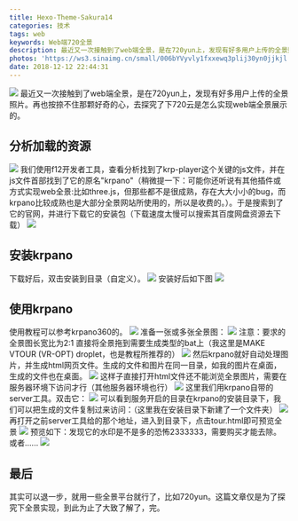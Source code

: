 ```yaml
---
title: Hexo-Theme-Sakura14
categories: 技术
tags: web
keywords: Web端720全景
description: 最近又一次接触到了web端全景，是在720yun上，发现有好多用户上传的全景照片。再也按捺不住那颗好奇的心，去探究了下720云是怎么实现web端全景展示的。
photos: 'https://ws3.sinaimg.cn/small/006bYVyvly1fxxewq3plij30yn0jjkjl.jpg'
date: 2018-12-12 22:44:31
---
```

![](https://ws3.sinaimg.cn/large/006bYVyvly1fxxewq3plij30yn0jjkjl.jpg)
最近又一次接触到了web端全景，是在720yun上，发现有好多用户上传的全景照片。再也按捺不住那颗好奇的心，去探究了下720云是怎么实现web端全景展示的。

## 分析加载的资源
![](https://ws3.sinaimg.cn/large/006bYVyvly1fxxfmcxo7qj30y50idquk.jpg)
我们使用f12开发者工具，查看分析找到了krp-player这个关键的js文件，并在js文件首部找到了它的原名"krpano"（稍微提一下：可能你还听说有其他插件或方式实现web全景:比如three.js，但那些都不是很成熟，存在大大小小的bug，而krpano比较成熟也是大部分全景网站所使用的，所以是收费的。）。于是搜索到了它的官网，并进行下载它的安装包（下载速度太慢可以搜索其百度网盘资源去下载）
![](https://ws4.sinaimg.cn/large/006bYVyvly1fxxfs6y2p3j30ya0jkdvo.jpg)

## 安装krpano

下载好后，双击安装到目录（自定义）。
![](https://ws3.sinaimg.cn/large/006bYVyvly1fxxfxam5wnj30je0ai415.jpg)
安装好后如下图
![](https://ws2.sinaimg.cn/large/006bYVyvly1fxxg9jj5qhj30jh0cejzv.jpg)
## 使用krpano

使用教程可以参考krpano360的。
![](https://wx2.sinaimg.cn/large/006bYVyvly1fxxgaq43fxj30yg0jle2c.jpg)
准备一张或多张全景图：
![](https://ws4.sinaimg.cn/large/006bYVyvly1fxxgchpzo7j30ku0g8wqa.jpg)
注意：要求的全景图长宽比为2:1
直接将全景拖到需要生成类型的bat上（我这里是MAKE VTOUR (VR-OPT) droplet，也是教程所推荐的）
![](https://wx2.sinaimg.cn/large/006bYVyvly1fxxgh02tsuj30ow0czape.jpg)
然后krpano就好自动处理图片，并生成html网页文件。生成的文件和图片在同一目录，如我的图片在桌面，生成的文件也在桌面。
![](https://wx3.sinaimg.cn/large/006bYVyvly1fxxgho6jw9j30pr0dgq6r.jpg)
这样子直接打开html文件还不能浏览全景图片，需要在服务器环境下访问才行（其他服务器环境也行）
![](https://ws2.sinaimg.cn/large/006bYVyvly1fxxglnscr9j30jx0arwgk.jpg)
这里我们用krpano自带的server工具。双击它：
![](https://ws1.sinaimg.cn/large/006bYVyvly1fxxgmkzy46j30jx0dvn5o.jpg)
可以看到服务开启的目录在krpano的安装目录下，我们可以把生成的文件复制过来访问：（这里我在安装目录下新建了一个文件夹）
![](https://ws3.sinaimg.cn/large/006bYVyvly1fxxgp6lkh2j30iu08at9k.jpg)
再打开之前server工具给的那个地址，进入到目录下，点击tour.html即可预览全景
![](https://wx4.sinaimg.cn/large/006bYVyvly1fxxgqim1lvj30na0h042s.jpg)
预览如下：发现它的水印是不是多的恐怖2333333，需要购买才能去除。或者......
![](https://ws2.sinaimg.cn/large/006bYVyvly1fxxgstd1gyj30ye0jhb29.jpg)

## 最后

其实可以退一步，就用一些全景平台就行了，比如720yun。这篇文章仅是为了探究下全景实现，到此为止了大致了解了，完。
